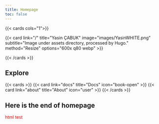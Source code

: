 ```yaml
---
title: Homepage
toc: false
---
```

<div class="homeImage">
{{< cards cols="1">}}

  {{< card link="/" title="Yasin ÇABUK" image="images/YasinWHITE.png" subtitle="Image under assets directory, processed by Hugo." method="Resize" options="600x q80 webp" >}}

{{< /cards >}}
</div>
<style>
.homeImage .hextra-cards.hx-mt-4.hx-gap-4.hx-grid.not-prose {
    width: clamp(100px, 100%, 400px);
    margin: auto;
}
 </style>

## Explore

{{< cards >}}
  {{< card link="docs" title="Docs" icon="book-open" >}}
  {{< card link="about" title="About" icon="user" >}}
{{< /cards >}}

## Here is the end of homepage

<span style="color:red;">html test</span>
